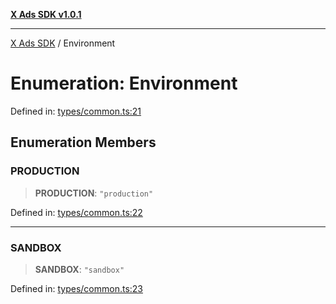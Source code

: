 [**X Ads SDK v1.0.1**](../README.md)

***

[X Ads SDK](../globals.md) / Environment

# Enumeration: Environment

Defined in: [types/common.ts:21](https://github.com/kage1020/x-ads-sdk/blob/main/src/types/common.ts#L21)

## Enumeration Members

### PRODUCTION

> **PRODUCTION**: `"production"`

Defined in: [types/common.ts:22](https://github.com/kage1020/x-ads-sdk/blob/main/src/types/common.ts#L22)

***

### SANDBOX

> **SANDBOX**: `"sandbox"`

Defined in: [types/common.ts:23](https://github.com/kage1020/x-ads-sdk/blob/main/src/types/common.ts#L23)
